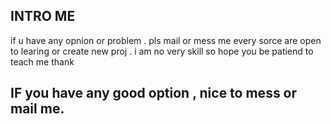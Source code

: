
## INTRO ME
if u have any opnion or problem . pls mail or mess me
every sorce are open to learing or create new proj . i am no very skill so hope you be patiend to teach me thank

## IF you have any good option , nice to mess or mail me.
